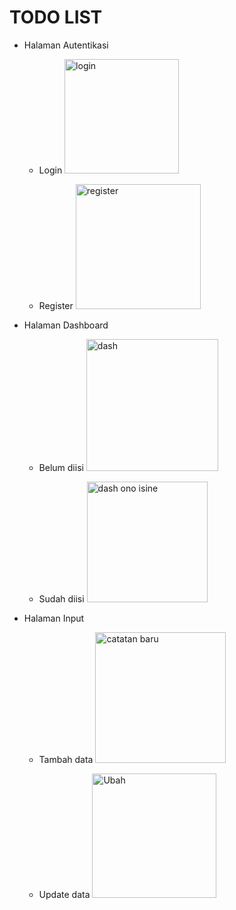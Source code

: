 # TODO LIST #

- Halaman Autentikasi
  - Login
    <img width="183" alt="login" src="https://user-images.githubusercontent.com/83210046/121557409-94fab580-c9c9-11eb-9d0b-3d78897ee54c.png">

  - Register
    <img width="200" alt="register" src="https://user-images.githubusercontent.com/83210046/121557435-9a580000-c9c9-11eb-8c8f-bf2fb1221b1c.png">

- Halaman Dashboard
  - Belum diisi
    <img width="211" alt="dash" src="https://user-images.githubusercontent.com/83210046/121557479-9fb54a80-c9c9-11eb-8179-78b20b700265.png">

  - Sudah diisi
    <img width="193" alt="dash ono isine" src="https://user-images.githubusercontent.com/83210046/121557711-d4290680-c9c9-11eb-83eb-aec7449d3100.png">

    
- Halaman Input
  - Tambah data
    <img width="209" alt="catatan baru" src="https://user-images.githubusercontent.com/83210046/121557742-dab77e00-c9c9-11eb-92de-3dc2fcc8d470.png">

    
  - Update data
    <img width="199" alt="Ubah" src="https://user-images.githubusercontent.com/83210046/121557767-df7c3200-c9c9-11eb-8a98-e8171733f467.png">
